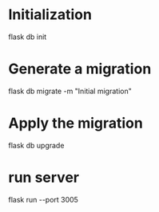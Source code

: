 # Initialization
flask db init

# Generate a migration
flask db migrate -m "Initial migration"

# Apply the migration
flask db upgrade


# run server
flask run --port 3005
